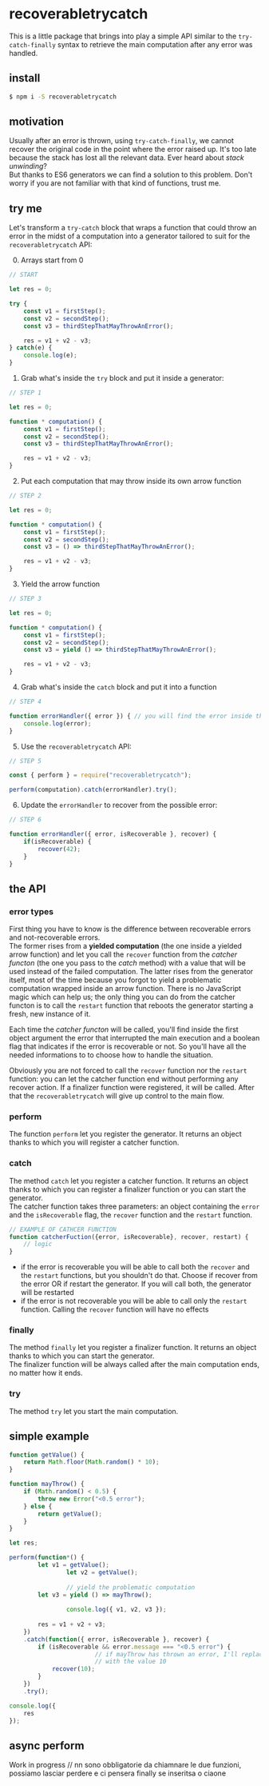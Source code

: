 # recoverabletrycatch

This is a little package that brings into play a simple API similar to the `try-catch-finally` syntax to retrieve the main computation after any error was handled.

## install
```sh
$ npm i -S recoverabletrycatch
```

## motivation
Usually after an error is thrown, using `try-catch-finally`, we cannot recover the original code in the point where the error raised up. It's too late because the stack has lost all the relevant data. Ever heard about _stack unwinding_?\
But thanks to ES6 generators we can find a solution to this problem. Don't worry if you are not familiar with that kind of functions, trust me.

## try me
Let's transform a `try-catch` block that wraps a function that could throw an error in the midst of a computation into a generator tailored to suit for the `recoverabletrycatch` API:

0. Arrays start from 0
```js
// START

let res = 0;

try {
	const v1 = firstStep();
	const v2 = secondStep();
	const v3 = thirdStepThatMayThrowAnError();

	res = v1 + v2 - v3;
} catch(e) {
	console.log(e);
}
```

1. Grab what's inside the `try` block and put it inside a generator:
```js
// STEP 1

let res = 0;

function * computation() {
	const v1 = firstStep();
	const v2 = secondStep();
	const v3 = thirdStepThatMayThrowAnError();

	res = v1 + v2 - v3;
}
```

2. Put each computation that may throw inside its own arrow function
```js
// STEP 2

let res = 0;

function * computation() {
	const v1 = firstStep();
	const v2 = secondStep();
	const v3 = () => thirdStepThatMayThrowAnError();

	res = v1 + v2 - v3;
}
```

3. Yield the arrow function
```js
// STEP 3

let res = 0;

function * computation() {
	const v1 = firstStep();
	const v2 = secondStep();
	const v3 = yield () => thirdStepThatMayThrowAnError();

	res = v1 + v2 - v3;
}
```

4. Grab what's inside the `catch` block and put it into a function
```js
// STEP 4

function errorHandler({ error }) { // you will find the error inside the first object argument
	console.log(error);
}
```

5. Use the `recoverabletrycatch` API:
```js
// STEP 5

const { perform } = require("recoverabletrycatch");

perform(computation).catch(errorHandler).try();
```

6. Update the `errorHandler` to recover from the possible error:
```js
// STEP 6

function errorHandler({ error, isRecoverable }, recover) {
	if(isRecoverable) {
		recover(42);
	}
}
```

## the API
### error types
First thing you have to know is the difference between recoverable errors and not-recoverable errors.\
The former rises from a __yielded computation__ (the one inside a yielded arrow function) and let you call the `recover` function from the _catcher functon_ (the one you pass to the _catch_ method) with a value that will be used instead of the failed computation.
The latter rises from the generator itself, most of the time because you forgot to yield a problematic computation wrapped inside an arrow function. There is no JavaScript magic which can help us; the only thing you can do from the catcher functon is to call the `restart` function that reboots the generator starting a fresh, new instance of it.

Each time the _catcher functon_ will be called, you'll find inside the first object argument the error that interrupted the main execution and a boolean flag that indicates if the error is recoverable or not. So you'll have all the needed informations to to choose how to handle the situation.

Obviously you are not forced to call the `recover` function nor the `restart` function: you can let the catcher function end without performing any recover action. If a finalizer function were registered, it will be called. After that the `recoverabletrycatch` will give up control to the main flow.

### perform
The function `perform` let you register the generator. It returns an object thanks to which you will register a catcher function.

### catch
The method `catch` let you register a catcher function. It returns an object thanks to which you can register a finalizer function or you can start the generator.\
The catcher function takes three parameters: an object containing the `error` and the `isRecoverable` flag, the `recover` function and the `restart` function.

```js
// EXAMPLE OF CATHCER FUNCTION
function catcherFuction({error, isRecoverable}, recover, restart) {
	// logic
}
```

* if the error is recoverable you will be able to call both the `recover` and the `restart` functions, but you shouldn't do that. Choose if recover from the error OR if restart the generator. If you will call both, the generator will be restarted
* if the error is not recoverable you will be able to call only the `restart` function. Calling the `recover` function will have no effects

### finally
The method `finally` let you register a finalizer function. It returns an object thanks to which you can  start the generator.\
The finalizer function will be always called after the main computation ends, no matter how it ends.

### try
The method `try` let you start the main computation.

## simple example
```js
function getValue() {
    return Math.floor(Math.random() * 10);
}

function mayThrow() {
    if (Math.random() < 0.5) {
        throw new Error("<0.5 error");
    } else {
        return getValue();
    }
}

let res;

perform(function*() {
        let v1 = getValue();
				let v2 = getValue();
				
				// yield the problematic computation
        let v3 = yield () => mayThrow();
				
				console.log({ v1, v2, v3 });
				
        res = v1 + v2 + v3;
    })
    .catch(function({ error, isRecoverable }, recover) {
        if (isRecoverable && error.message === "<0.5 error") {
						// if mayThrow has thrown an error, I'll replace its failed computation 
						// with the value 10
            recover(10);
        }
    })
    .try();

console.log({
    res
});
```


## async perform
Work in progress
// nn sono obbligatorie da chiamnare le due funzioni, possiamo lasciar perdere e ci pensera finally se inseritsa o ciaone


